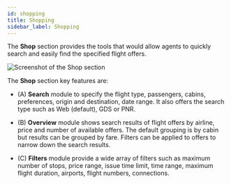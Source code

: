 ```yaml
---
id: shopping
title: Shopping
sidebar_label: Shopping
---
```


The **Shop** section provides the tools that would allow agents to quickly search and easily find the specified flight offers.

![Screenshot of the Shop section](/img/ss-bp-shop.png)

The **Shop** section key features are:

- (A) **Search** module to specify the flight type, passengers, cabins, preferences, origin and destination, date range. It also offers the search type such as Web (default), GDS or PNR.

- (B) **Overview** module shows search results of flight offers by airline, price and number of available offers. The default grouping is by cabin but results can be grouped by fare. Filters can be applied to offers to narrow down the search results.

- (C) **Filters** module provide a wide array of filters such as maximum number of stops, price range, issue time limit, time range, maximum flight duration, airports, flight numbers, connections.